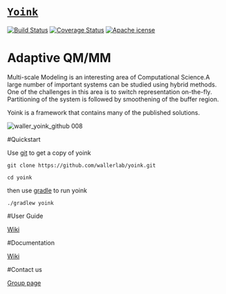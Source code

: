 # [`Yoink`](http://yoink.wallerlab.org)
 
[![Build Status](https://travis-ci.org/wallerlab/yoink.svg?branch=master)](https://travis-ci.org/wallerlab/yoink)
[![Coverage Status](https://coveralls.io/repos/github/wallerlab/yoink/badge.svg?branch=master)](https://coveralls.io/github/wallerlab/yoink?branch=master)
[![Apache icense](http://img.shields.io/badge/license-APACHE2-blue.svg)](https://www.apache.org/licenses/LICENSE-2.0.html)


# Adaptive QM/MM

Multi-scale Modeling is an interesting area of Computational Science.A large number of important systems can be studied using hybrid methods. One of the challenges in this area is to switch representation on-the-fly.
Partitioning of the system is followed by smoothening of the buffer region.

Yoink is a framework that contains many of the published solutions.

![waller_yoink_github 008](https://cloud.githubusercontent.com/assets/13583117/16300758/2a23bd5a-3974-11e6-9c09-79b84cb61a9a.jpeg)




#Quickstart

Use [git](https://git-scm.com/) to get a copy of yoink

`git clone https://github.com/wallerlab/yoink.git`

`cd yoink`

then use [gradle](https://gradle.org/) to run yoink

`./gradlew yoink`



#User Guide

[Wiki](https://github.com/wallerlab/yoink/wiki)

#Documentation

[Wiki](https://github.com/wallerlab/yoink/wiki)


#Contact us

[Group page](https:wallerlab.org/)
